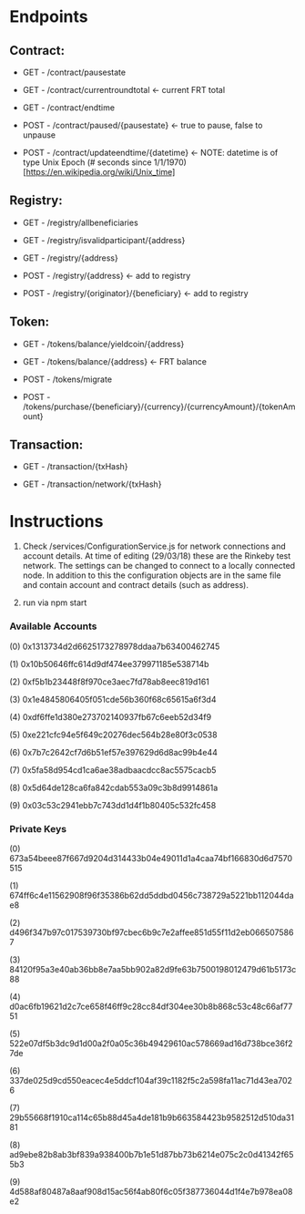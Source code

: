 # Endpoints

## Contract:

* GET - /contract/pausestate

* GET - /contract/currentroundtotal 			<- current FRT total

* GET - /contract/endtime

* POST - /contract/paused/{pausestate}		<- true to pause, false to unpause

* POST - /contract/updateendtime/{datetime}	<- NOTE: datetime is of type Unix Epoch (# seconds since 1/1/1970) [https://en.wikipedia.org/wiki/Unix_time]



## Registry:

* GET - /registry/allbeneficiaries

* GET - /registry/isvalidparticipant/{address}

* GET - /registry/{address}

* POST - /registry/{address}					<- add to registry

* POST - /registry/{originator}/{beneficiary} <- add to registry



## Token:

* GET - /tokens/balance/yieldcoin/{address}

* GET - /tokens/balance/{address}				<- FRT balance

* POST - /tokens/migrate

* POST - /tokens/purchase/{beneficiary}/{currency}/{currencyAmount}/{tokenAmount}



## Transaction:

* GET - /transaction/{txHash}

* GET - /transaction/network/{txHash}



# Instructions

1) Check /services/ConfigurationService.js for network connections and account details. At time of editing (29/03/18) these are the Rinkeby test network. The settings can be changed to connect to a locally connected node. In addition to this the configuration objects are in the same file and contain account and contract details (such as address).

2) run via npm start


### Available Accounts

(0) 0x1313734d2d6625173278978ddaa7b63400462745

(1) 0x10b50646ffc614d9df474ee379971185e538714b

(2) 0xf5b1b23448f8f970ce3aec7fd78ab8eec819d161

(3) 0x1e4845806405f051cde56b360f68c65615a6f3d4

(4) 0xdf6ffe1d380e273702140937fb67c6eeb52d34f9

(5) 0xe221cfc94e5f649c20276dec564b28e80f3c0538

(6) 0x7b7c2642cf7d6b51ef57e397629d6d8ac99b4e44

(7) 0x5fa58d954cd1ca6ae38adbaacdcc8ac5575cacb5

(8) 0x5d64de128ca6fa842cdab553a09c3b8d9914861a

(9) 0x03c53c2941ebb7c743dd1d4f1b80405c532fc458


### Private Keys

(0) 673a54beee87f667d9204d314433b04e49011d1a4caa74bf166830d6d7570515

(1) 674ff6c4e11562908f96f35386b62dd5ddbd0456c738729a5221bb112044dae8

(2) d496f347b97c017539730bf97cbec6b9c7e2affee851d55f11d2eb0665075867

(3) 84120f95a3e40ab36bb8e7aa5bb902a82d9fe63b7500198012479d61b5173c88

(4) d0ac6fb19621d2c7ce658f46ff9c28cc84df304ee30b8b868c53c48c66af7751

(5) 522e07df5b3dc9d1d00a2f0a05c36b49429610ac578669ad16d738bce36f27de

(6) 337de025d9cd550eacec4e5ddcf104af39c1182f5c2a598fa11ac71d43ea7026

(7) 29b55668f1910ca114c65b88d45a4de181b9b663584423b9582512d510da3181

(8) ad9ebe82b8ab3bf839a938400b7b1e51d87bb73b6214e075c2c0d41342f655b3

(9) 4d588af80487a8aaf908d15ac56f4ab80f6c05f387736044d1f4e7b978ea08e2
